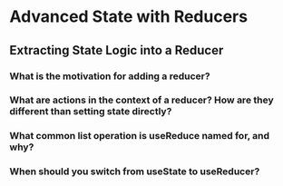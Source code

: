 # Advanced State with Reducers

## Extracting State Logic into a Reducer

### What is the motivation for adding a reducer?



### What are actions in the context of a reducer? How are they different than setting state directly?



### What common list operation is useReduce named for, and why?



### When should you switch from useState to useReducer?

